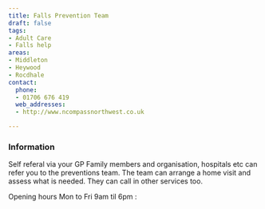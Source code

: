 ```yaml
---
title: Falls Prevention Team
draft: false
tags:
- Adult Care
- Falls help
areas:
- Middleton
- Heywood
- Rocdhale
contact:
  phone:
  - 01706 676 419
  web_addresses:
  - http://www.ncompassnorthwest.co.uk

---
```


### Information
Self referal via your GP
Family members and organisation, hospitals etc
can refer you to the preventions team.
The team can arrange a home visit and assess what is
needed. They can call in other services too.

Opening hours Mon to Fri  9am til 6pm :
